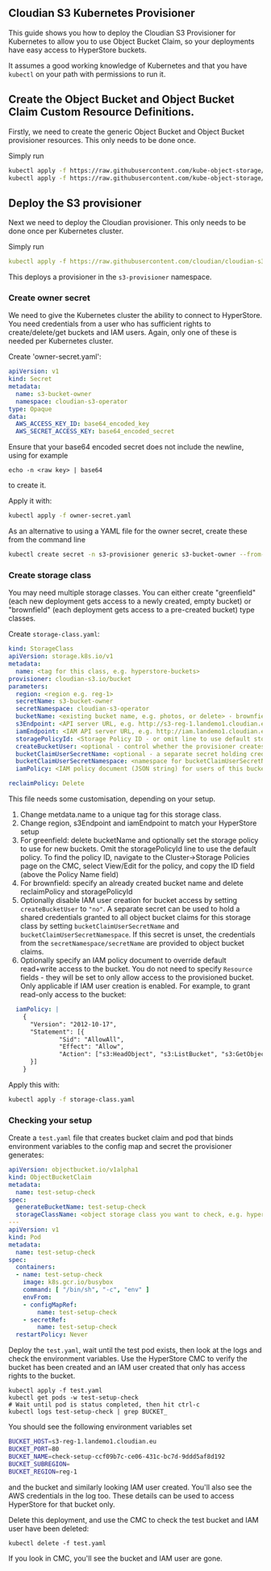 ## Cloudian S3 Kubernetes Provisioner

This guide shows you how to deploy the Cloudian S3 Provisioner for Kubernetes to allow you to use Object Bucket Claim, so your deployments have easy access to HyperStore buckets.

It assumes a good working knowledge of Kubernetes and that you have `kubectl` on your path with permissions to run it.

## Create the Object Bucket and Object Bucket Claim Custom Resource Definitions.

Firstly, we need to create the generic Object Bucket and Object Bucket provisioner resources.  This only needs to be done once.

Simply run
```bash
kubectl apply -f https://raw.githubusercontent.com/kube-object-storage/lib-bucket-provisioner/master/deploy/crds/objectbucket_v1alpha1_objectbucket_crd.yaml
kubectl apply -f https://raw.githubusercontent.com/kube-object-storage/lib-bucket-provisioner/master/deploy/crds/objectbucket_v1alpha1_objectbucketclaim_crd.yaml
```

## Deploy the S3 provisioner

Next we need to deploy the Cloudian provisioner.  This only needs to be done once per Kubernetes cluster.

Simply run
```yaml
kubectl apply -f https://raw.githubusercontent.com/cloudian/cloudian-s3-operator/hyperstore/examples/cloudian-s3-provisioner.yaml
```
This deploys a provisioner in the `s3-provisioner` namespace.

### Create owner secret

We need to give the Kubernetes cluster the ability to connect to HyperStore.  You need credentials from a user who has sufficient rights to create/delete/get buckets and IAM users.  Again, only one of these is needed per Kubernetes cluster.

Create 'owner-secret.yaml':
```yaml
apiVersion: v1
kind: Secret
metadata:
  name: s3-bucket-owner
  namespace: cloudian-s3-operator
type: Opaque
data:
  AWS_ACCESS_KEY_ID: base64_encoded_key
  AWS_SECRET_ACCESS_KEY: base64_encoded_secret
```
Ensure that your base64 encoded secret does not include the newline, using for example
```
echo -n <raw key> | base64
```
to create it.

Apply it with:
```bash
kubectl apply -f owner-secret.yaml
```

As an alternative to using a YAML file for the owner secret, create these from the command line
```bash
kubectl create secret -n s3-provisioner generic s3-bucket-owner --from-literal=AWS_ACCESS_KEY_ID=<access key> --from-literal=AWS_SECRET_ACCESS_KEY=<secret key> 
```

### Create storage class

You may need multiple storage classes.  You can either create "greenfield" (each new deployment gets access to a newly created, empty bucket) or "brownfield" (each deployment gets access to a pre-created bucket) type classes.

Create `storage-class.yaml`:
```yaml
kind: StorageClass
apiVersion: storage.k8s.io/v1
metadata:
  name: <tag for this class, e.g. hyperstore-buckets>
provisioner: cloudian-s3.io/bucket
parameters:
  region: <region e.g. reg-1>
  secretName: s3-bucket-owner
  secretNamespace: cloudian-s3-operator
  bucketName: <existing bucket name, e.g. photos, or delete> - brownfield only
  s3Endpoint: <API server URL, e.g. http://s3-reg-1.landemo1.cloudian.eu>
  iamEndpoint: <IAM API server URL, e.g. http://iam.landemo1.cloudian.eu:16080>
  storagePolicyId: <Storage Policy ID - or omit line to use default storage policy> - greenfield only
  createBucketUser: <optional - control whether the provisioner creates IAM users. Either "yes" or "no", default is "yes">
  bucketClaimUserSecretName: <optional - a separate secret holding credentials to provide to object bucket claim if user creation is disabled>
  bucketClaimUserSecretNamespace: <namespace for bucketClaimUserSecretName, required if bucketClaimUserSecretName is set>
  iamPolicy: <IAM policy document (JSON string) for users of this bucket - omit to use default IAM policy (read+write bucket). Only applies if IAM user creation enabled>

reclaimPolicy: Delete
```

This file needs some customisation, depending on your setup.

1. Change metdata.name to a unique tag for this storage class.
1. Change region, s3Endpoint and iamEndpoint to match your HyperStore setup
1. For greenfield: delete bucketName and optionally set the storage policy to use for new buckets. Omit the storagePolicyId line to use the default policy. To find the policy ID, navigate to the Cluster->Storage Policies page on the CMC, select View/Edit for the policy, and copy the ID field (above the Policy Name field)
1. For brownfield: specify an already created bucket name and delete reclaimPolicy and storagePolicyId
1. Optionally disable IAM user creation for bucket access by setting `createBucketUser` to `"no"`. A separate secret can be used to hold a shared credentials granted to all object bucket claims for this storage class by setting `bucketClaimUserSecretName` and `bucketClaimUserSecretNamespace`. If this secret is unset, the credentials from the `secretNamespace/secretName` are provided to object bucket claims. 
1. Optionally specify an IAM policy document to override default read+write access to the bucket. You do not need to specify `Resource` fields - they will be set to only allow access to the provisioned bucket. Only applicable if IAM user creation is enabled. For example, to grant read-only access to the bucket:
```yaml
  iamPolicy: |
    {
      "Version": "2012-10-17",
      "Statement": [{
              "Sid": "AllowAll",
              "Effect": "Allow",
              "Action": ["s3:HeadObject", "s3:ListBucket", "s3:GetObject"]
      }]
    }
```

Apply this with:
```bash
kubectl apply -f storage-class.yaml
```

### Checking your setup

Create a `test.yaml` file that creates bucket claim and pod that binds environment variables to the config map and secret the provisioner generates:
```yaml
apiVersion: objectbucket.io/v1alpha1
kind: ObjectBucketClaim
metadata:
  name: test-setup-check
spec:
  generateBucketName: test-setup-check
  storageClassName: <object storage class you want to check, e.g. hyperstore-buckets>
---
apiVersion: v1
kind: Pod
metadata:
  name: test-setup-check
spec:
  containers:
  - name: test-setup-check
    image: k8s.gcr.io/busybox
    command: [ "/bin/sh", "-c", "env" ]
    envFrom:
    - configMapRef:
        name: test-setup-check
    - secretRef:
        name: test-setup-check
  restartPolicy: Never
```
Deploy the `test.yaml`, wait until the test pod exists, then look at the logs and check the environment variables. Use the HyperStore CMC to verify the bucket has been created and an IAM user created that only has access rights to the bucket.
```
kubectl apply -f test.yaml
kubectl get pods -w test-setup-check
# Wait until pod is status completed, then hit ctrl-c
kubectl logs test-setup-check | grep BUCKET_
```
You should see the following environment variables set
```bash
BUCKET_HOST=s3-reg-1.landemo1.cloudian.eu
BUCKET_PORT=80
BUCKET_NAME=check-setup-ccf09b7c-ce06-431c-bc7d-9ddd5af8d192
BUCKET_SUBREGION=
BUCKET_REGION=reg-1
```
and the bucket and similarly looking IAM user created.  You'll also see the AWS credentials in the log too.  These details can be used to access HyperStore for that bucket only.

Delete this deployment, and use the CMC to check the test bucket and IAM user have been deleted:
```
kubectl delete -f test.yaml
```
If you look in CMC, you'll see the bucket and IAM user are gone.
